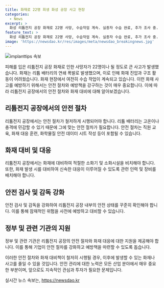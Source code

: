 ```yaml
---
title: 화재로 22명 희생 화성 공장 사고 현장
categories:
  - News
excerpt: >
  화성 리튬전지 공장 화재로 22명 사망, 수습작업 계속. 실종자 수습 완료, 추가 조사 중. 폭발 사건 당시 직원들 급히 대피. 60대 남성 직원도 희생. 화재 진압 및 구조 어려워. 불이 나면서 리튬 배터리 연쇄 폭발. 현장에서 MBN뉴스 강서영입니다.
feature_text: >
  화성 리튬전지 공장 화재로 22명 사망, 수습작업 계속. 실종자 수습 완료, 추가 조사 중. 폭발 사건 당시 직원들 급히 대피. 60대 남성 직원도 희생. 화재 진압 및 구조 어려워. 불이 나면서 리튬 배터리 연쇄 폭발. 현장에서 MBN뉴스 강서영입니다.
image: 'https://newsdao.kr/res/images/meta/newsdao_breakingnews.jpg'
---
```


<p><img src="https://newsdao.kr/res/images/meta/newsdao_breakingnews.jpg" alt="implanttips 속보" /></p>

<p>피해를 입은 리튬전지 공장 화재로 인한 사망자가 22명이나 될 정도로 큰 사고가 발생했습니다. 화재는 리튬 배터리의 연쇄 폭발로 발생했으며, 이로 인해 화재 진압과 구조 활동이 어려웠습니다. 화재 현장에서 여전히 수습 작업이 계속되고 있습니다. 이런 화재 사고를 예방하기 위해서는 안전 절차와 예방책을 강구하는 것이 매우 중요합니다. 이에 따라 리튬전지 공장에서의 안전 절차와 화재 대비에 대해 알아보겠습니다. </p>

<h2 data-ke-size="size26">리튬전지 공장에서의 안전 절차</h2>

<p>리튬전지 공장에서는 안전 절차가 철저하게 시행되어야 합니다. 리튬 배터리는 고온이나 충격에 민감할 수 있기 때문에 그에 맞는 안전 절차가 필요합니다. 안전 절차는 직원 교육, 화재 대응 훈련, 화학물질 안전 데이터 시트 작성 등이 포함될 수 있습니다. </p>

<h2 data-ke-size="size26">화재 대비 및 대응</h2>

<p>리튬전지 공장에서는 화재에 대비하여 적절한 소화기 및 소화시설을 비치해야 합니다. 또한, 화재 발생 시를 대비하여 신속한 대응이 이루어질 수 있도록 관련 인력 및 장비를 배치해야 합니다. </p>

<h2 data-ke-size="size26">안전 검사 및 감독 강화</h2>

<p>안전 검사 및 감독을 강화하여 리튬전지 공장 내부의 안전 상태를 꾸준히 확인해야 합니다. 이를 통해 잠재적인 위험을 사전에 예방하고 대비할 수 있습니다.</p>

<h2 data-ke-size="size26">정부 및 관련 기관의 지원</h2>

<p>정부 및 관련 기관은 리튬전지 공장의 안전 절차와 화재 대응에 대한 지원을 제공해야 합니다. 이를 통해 기업이 안전 절차를 강화하고 예방책을 마련할 수 있도록 돕습니다.</p>

<p>이러한 안전 절차와 화재 대비책이 철저히 시행될 경우, 이후에 발생할 수 있는 화재나 사고를 줄일 수 있을 것입니다. 안전 관리에 대한 노력은 모든 산업 분야에서 매우 중요한 부분이며, 앞으로도 지속적인 관심과 투자가 필요한 문제입니다.</p>
실시간 뉴스 속보는, <a href="https://newsdao.kr" rel="dofollow">https://newsdao.kr</a>


